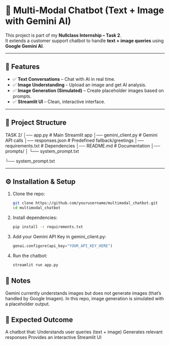 # 🤖 Multi-Modal Chatbot (Text + Image with Gemini AI)

This project is part of my **Nullclass Internship – Task 2**.  
It extends a customer support chatbot to handle **text + image queries** using **Google Gemini AI**.  

---

## 🚀 Features
- ✅ **Text Conversations** – Chat with AI in real time.  
- ✅ **Image Understanding** – Upload an image and get AI analysis.  
- ✅ **Image Generation (Simulated)** – Create placeholder images based on prompts.  
- ✅ **Streamlit UI** – Clean, interactive interface.  

---

## 📂 Project Structure
TASK 2/
│── app.py # Main Streamlit app
│── gemini_client.py # Gemini API calls
│── responses.json # Predefined fallback/greetings
│── requirements.txt # Dependencies
│── README.md # Documentation
│── prompts/
│ └── system_prompt.txt

└── system_prompt.txt

---

## ⚙️ Installation & Setup
1. Clone the repo:
   ```bash
   git clone https://github.com/yourusername/multimodal_chatbot.git
   cd multimodal_chatbot
   ```

2. Install dependencies:
   ```bash
   pip install -r requirements.txt
   ```

3. Add your Gemini API Key in gemini_client.py:
   ```python
   genai.configure(api_key="YOUR_API_KEY_HERE")
   ```

4. Run the chatbot:
   ```bash
   streamlit run app.py
   ```

## 📝 Notes
Gemini currently understands images but does not generate images (that’s handled by Google Imagen).
In this repo, image generation is simulated with a placeholder output.

## 📌 Expected Outcome
A chatbot that:
Understands user queries (text + image)
Generates relevant responses
Provides an interactive Streamlit UI
